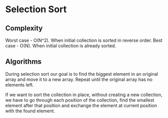 # Selection Sort

## Complexity

Worst case - O(N^2). When initial collection is sorted in reverse order.
Best case - O(N). When initial collection is already sorted.

## Algorithms

During selection sort our goal is to find the biggest element in an original array and move it to a new array. Repeat until the original array has no elements left.

If we want to sort the collection in place, without creating a new collection, we have to go through each position of the collection, find the smallest element after that position and exchange the element at current position with the found element.